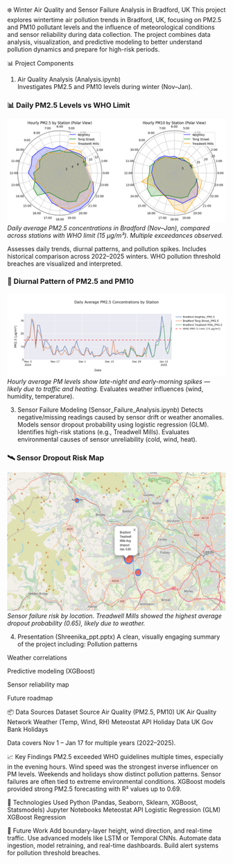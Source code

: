 ❄️ Winter Air Quality and Sensor Failure Analysis in Bradford, UK
This project explores wintertime air pollution trends in Bradford, UK, focusing on PM2.5 and PM10 pollutant levels and the influence of meteorological conditions and sensor reliability during data collection. The project combines data analysis, visualization, and predictive modeling to better understand pollution dynamics and prepare for high-risk periods.

📊 Project Components
1. Air Quality Analysis (Analysis.ipynb)  
Investigates PM2.5 and PM10 levels during winter (Nov–Jan).
### 📊 Daily PM2.5 Levels vs WHO Limit
![PM2.5 Daily](Hourly_average_PM_levels.png)
*Daily average PM2.5 concentrations in Bradford (Nov–Jan), compared across stations with WHO limit (15 µg/m³). Multiple exceedances observed.*

Assesses daily trends, diurnal patterns, and pollution spikes.
Includes historical comparison across 2022–2025 winters.
WHO pollution threshold breaches are visualized and interpreted.
### 🌙 Diurnal Pattern of PM2.5 and PM10
![Diurnal Pattern](average_PM2.5_concentrations.png)
*Hourly average PM levels show late-night and early-morning spikes — likely due to traffic and heating.*
Evaluates weather influences (wind, humidity, temperature).


3. Sensor Failure Modeling (Sensor_Failure_Analysis.ipynb)
Detects negative/missing readings caused by sensor drift or weather anomalies.
Models sensor dropout probability using logistic regression (GLM).
Identifies high-risk stations (e.g., Treadwell Mills).
Evaluates environmental causes of sensor unreliability (cold, wind, heat).

### 🛰️ Sensor Dropout Risk Map
![Sensor Dropout](Sensorfailure_risk.png)
*Sensor failure risk by location. Treadwell Mills showed the highest average dropout probability (0.65), likely due to weather.*


4. Presentation (Shreenika_ppt.pptx)
A clean, visually engaging summary of the project including:
Pollution patterns

Weather correlations

Predictive modeling (XGBoost)

Sensor reliability map

Future roadmap

📦 Data Sources
Dataset	Source
Air Quality (PM2.5, PM10)	UK Air Quality Network
Weather (Temp, Wind, RH)	Meteostat API
Holiday Data	UK Gov Bank Holidays

Data covers Nov 1 – Jan 17 for multiple years (2022–2025).

📈 Key Findings
PM2.5 exceeded WHO guidelines multiple times, especially in the evening hours.
Wind speed was the strongest inverse influencer on PM levels.
Weekends and holidays show distinct pollution patterns.
Sensor failures are often tied to extreme environmental conditions.
XGBoost models provided strong PM2.5 forecasting with R² values up to 0.69.

🧠 Technologies Used
Python (Pandas, Seaborn, Sklearn, XGBoost, Statsmodels)
Jupyter Notebooks
Meteostat API
Logistic Regression (GLM)
XGBoost Regression

🚧 Future Work
Add boundary-layer height, wind direction, and real-time traffic.
Use advanced models like LSTM or Temporal CNNs.
Automate data ingestion, model retraining, and real-time dashboards.
Build alert systems for pollution threshold breaches.
